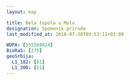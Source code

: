 ```yaml
---
layout: map

title: Bela topola u Molu
designation: Spomenik prirode
last_modified_at: 2018-07-30T09:53:11+02:00

WDPA: [555589024]
BioRaS: [275]
geoSrbija:
  L1_182: [61]
  L1_300: [11]
---
```

